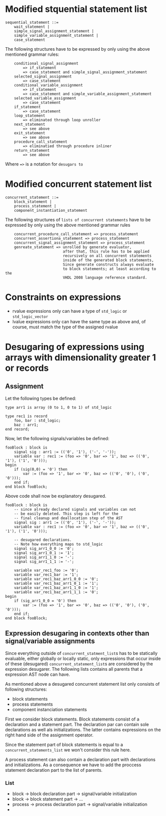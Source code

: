 # Modified stquential statement list

```
sequential_statement ::=
    wait_statement |
    simple_signal_assignment_statement |
    simple_variable_assignment_statement |
    case_statement
```

The following structures have to be expressed
by only using the above mentioned grammar rules:

```
    conditional_signal_assignment
        => if_statement
        => case_statement and simple_signal_assignment_statement
    selected_signal_assignment
        => case_statement
    conditional_variable_assignment
        => if_statement
        => case_statement and simple_variable_assignment_statement
    selected_variable_assignment
        => case_statement
    if_statement
        => case_statement
    loop_statement
        => eliminated through loop unroller
    next_statement
        => see above
    exit_statement
        => see above
    procedure_call_statement
        => eliminatied through procedure inliner
    return_statement
        => see above
```
Where `=>` is a notation for `desugars to`

# Modified concurrent statement list

```
concurrent_statement ::=
    block_statement |
    process_statement |
    component_instantiation_statement
```

The following structures of `lists of concurrent statements` have
to be expressed by only using the above mentioned grammar rules

```
    concurrent_procedure_call_statement => process_statement
    concurrent_assertiona_statement => process_statement
    concurrent_signal_assignment_statement => process_statement
    genreate_statement => unrolled by generate evaluator,
                          after that, this rule has to be applied
                          recursively on all concurrent statements
                          inside of the generated block statements,
                          Since generate constructs always evaluate
                          to block statements; at least according to the
                          VHDL 2008 language reference standard.

```

# Constraints on expressions

- rvalue expressions only can have a type of `std_logic` or `std_logic_vector`
- lvalue expressions only can have the same type as above and, of course, must
  match the type of the assigned rvalue

# Desugaring of expressions using arrays with dimensionality greater 1 or records
## Assignment

Let the following types be defined:

```
type arr1 is array (0 to 1, 0 to 1) of std_logic

type rec1 is record
    foo, bar : std_logic;
    baz : arr1;
end record;
```

Now, let the following signals/variables be defined:

```
fooBlock : block is
    signal sig : arr1 := (('0', '1'), ('-', '-'));
    variable var : rec1 := (foo => '0', bar => '1', baz => (('0', '1'), ('1', '0')));
begin
    if (sig(0,0) = '0') then
        var := (foo => '1', bar => '0', baz => (('0', '0'), ('0', '0')));
    end if;
end block fooBlock;
```

Above code shall now be explanatory desugared.

```
fooBlock : block is
    -- since already declared signals and variables can not
    -- be easily deleted. This step is left for the
    -- final cleanup and deallocation step of the AST
    signal sig : arr1 := (('0', '1'), ('-', '-'));
    variable var : rec1 := (foo => '0', bar => '1', baz => (('0', '1'), ('1', '0')));

    -- desugared declarations.
    -- Note how everything maps to std_logic
    signal sig_arr1_0_0 := '0';
    signal sig_arr1_0_1 := '1';
    signal sig_arr1_1_0 := '-';
    signal sig_arr1_1_1 := '-';

    variable var_rec1_foo := '0';
    variable var_rec1_bar := '1';
    variable var_rec1_baz_arr1_0_0 := '0';
    variable var_rec1_baz_arr1_0_1 := '1';
    variable var_rec1_baz_arr1_1_0 := '1';
    variable var_rec1_baz_arr1_1_1 := '0';
begin
    if (sig_arr1_0_0 = '0') then
        var := (foo => '1', bar => '0', baz => (('0', '0'), ('0', '0')));
    end if;
end block fooBlock;
```

## Expression desugaring in contexts other than signal/variable assignments

Since everything outside of `concurrent_statment_list`s has to be statically
evaluable, either globally or locally static, only expressions that occur
inside of these (desugared) `concurrent_statement_list`s are considered by the
expression desugarer.
The following lists contains all parents that a expression AST node can have.

As mentioned above a desugared concurrent statement list only consists
of following structures:
- block statements
- process statements
- component instanciation statements

First we consider block statements. Block statements consist of
a declaration and a statement part. The declaration par can contain
sole declarations as well als initializations. The latter contains
expressions on the right hand side of the assignment operator.

Since the statement part of block statements is equal to a
`concurrent_statements_list` we won't consider this rule here.

A process statement can also contain a declaration part with
declarations and initializations. As a consequence we have to add
the proccess statement declaration part to the list of parents.

### List

- block -> block declaration part -> signal/variable initialization
- block -> block statement part -> ...
- process -> process declaration part -> signal/variable initialization
-
